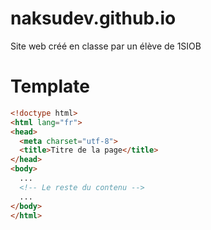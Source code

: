 # naksudev.github.io
Site web créé en classe par un élève de 1SIOB

# Template


```html
<!doctype html>
<html lang="fr">
<head>
  <meta charset="utf-8">
  <title>Titre de la page</title>
</head>
<body>
  ...
  <!-- Le reste du contenu -->
  ...
</body>
</html>
```

